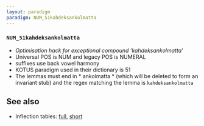 ```yaml
---
layout: paradigm
paradigm: NUM_51kahdeksankolmatta
---
```

### ` NUM_51kahdeksankolmatta `

* _Optimisation hack for exceptional compound ’kahdeksankolmatta’_
* Universal POS is NUM and legacy POS is NUMERAL
* suffixes use back vowel harmony
* KOTUS paradigm used in their dictionary is 51
* The lemmas must end in * ankolmatta * (which will be deleted to form an invariant stub) and the regex matching the lemma is ` kahdeksankolmatta `

## See also

* Inflection tables: [full](gen/5/kahdeksankolmatta.html), [short](gen/5/kahdeksankolmatta_wikt.html)


